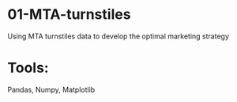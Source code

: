 # 01-MTA-turnstiles
Using MTA turnstiles data to develop the optimal marketing strategy 

# Tools:
Pandas, Numpy, Matplotlib


